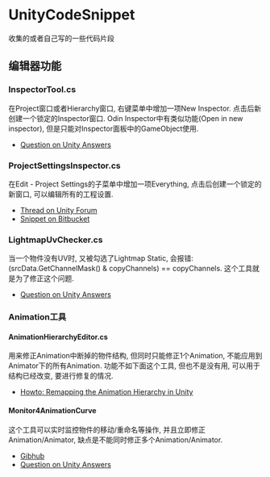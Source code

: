 # UnityCodeSnippet

收集的或者自己写的一些代码片段

## 编辑器功能

### InspectorTool.cs

在Project窗口或者Hierarchy窗口, 右键菜单中增加一项New Inspector. 点击后新创建一个锁定的Inspector窗口. Odin Inspector中有类似功能(Open in new inspector), 但是只能对Inspector面板中的GameObject使用.

* [Question on Unity Answers](https://answers.unity.com/questions/36131/editor-multiple-inspectors.html)

### ProjectSettingsInspector.cs

在Edit - Project Settings的子菜单中增加一项Everything, 点击后创建一个锁定的新窗口, 可以编辑所有的工程设置.

* [Thread on Unity Forum](https://forum.unity.com/threads/new-settings-gui.557308/)
* [Snippet on Bitbucket](https://bitbucket.org/snippets/pschraut/5edXM8/unity-all-project-settings-in-a-single)

### LightmapUvChecker.cs

当一个物件没有UV时, 又被勾选了Lightmap Static, 会报错: (srcData.GetChannelMask() & copyChannels) == copyChannels. 这个工具就是为了修正这个问题.

* [Question on Unity Answers](https://answers.unity.com/questions/1470570/getting-some-error-always-when-i-open-unity.html)

### Animation工具

#### AnimationHierarchyEditor.cs

用来修正Animation中断掉的物件结构, 但同时只能修正1个Animation, 不能应用到Animator下的所有Animation. 功能不如下面这个工具, 但也不是没有用, 可以用于结构已经改变, 要进行修复的情况.

* [Howto: Remapping the Animation Hierarchy in Unity](http://enemyhideout.com/2016/05/howto-remapping-the-animation-hierarchy-in-unity/)

#### Monitor4AnimationCurve

这个工具可以实时监控物件的移动/重命名等操作, 并且立即修正Animation/Animator, 缺点是不能同时修正多个Animation/Animator.

* [Gibhub](https://github.com/gydisme/Unity-Game-Framwork/tree/master/Assets/Editor/CustomEditor/Monitor4AnimationCurve)
* [Question on Unity Answers](https://answers.unity.com/questions/662382/how-to-change-objects-hierarchy-level-in-animation.html)